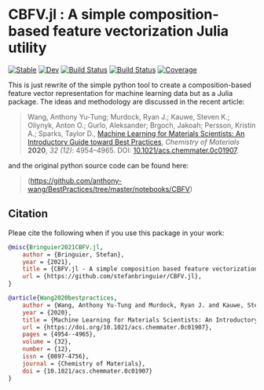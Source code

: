 # CBFV.jl : A simple composition-based feature vectorization Julia utility
[![Stable](https://img.shields.io/badge/docs-stable-blue.svg)](https://stefanbringuier.github.io/CBFV.jl/stable) [![Dev](https://img.shields.io/badge/docs-dev-blue.svg)](https://stefanbringuier.github.io/CBFV.jl/dev) [![Build Status](https://github.com/stefanbringuier/CBFV.jl/workflows/CI/badge.svg)](https://github.com/stefanbringuier/CBFV.jl/actions) [![Build Status](https://travis-ci.com/stefanbringuier/CBFV.jl.svg?branch=master)](https://travis-ci.com/stefanbringuier/CBFV.jl) [![Coverage](https://codecov.io/gh/stefanbringuier/CBFV.jl/branch/master/graph/badge.svg)](https://codecov.io/gh/stefanbringuier/CBFV.jl)

This is just rewrite of the simple python tool to create a composition-based feature vector representation for machine learning data but as a Julia package. The ideas and methodology are discussed in the recent article:


>Wang, Anthony Yu-Tung; Murdock, Ryan J.; Kauwe, Steven K.; Oliynyk, Anton O.; Gurlo, Aleksander; Brgoch, Jakoah; Persson, Kristin A.; Sparks, Taylor D., [Machine Learning for Materials Scientists: An Introductory Guide toward Best Practices](https://doi.org/10.1021/acs.chemmater.0c01907), *Chemistry of Materials* **2020**, *32 (12)*: 4954–4965. DOI: [10.1021/acs.chemmater.0c01907](https://doi.org/10.1021/acs.chemmater.0c01907).

and the original python source code can be found here:

> (https://github.com/anthony-wang/BestPractices/tree/master/notebooks/CBFV)

## Citation
Pleae cite the following when if you use this package in your work:

```bibtex
@misc{Bringuier2021CBFV.jl,
    author = {Bringuier, Stefan},
    year = {2021},
    title = {CBFV.jl - A simple composition based feature vectorization Julia utility},
    url = {https://github.com/stefanbringuier/CBFV.jl},
}
```
```bibtex
@article{Wang2020bestpractices,
    author = {Wang, Anthony Yu-Tung and Murdock, Ryan J. and Kauwe, Steven K. and Oliynyk, Anton O. and Gurlo, Aleksander and Brgoch, Jakoah and Persson, Kristin A. and Sparks, Taylor D.},
    year = {2020},
    title = {Machine Learning for Materials Scientists: An Introductory Guide toward Best Practices},
    url = {https://doi.org/10.1021/acs.chemmater.0c01907},
    pages = {4954--4965},
    volume = {32},
    number = {12},
    issn = {0897-4756},
    journal = {Chemistry of Materials},
    doi = {10.1021/acs.chemmater.0c01907}
}
```